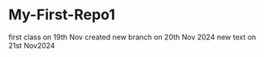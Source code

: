 # My-First-Repo1
first class on 19th Nov
created new branch on 20th Nov 2024
new text on 21st Nov2024

